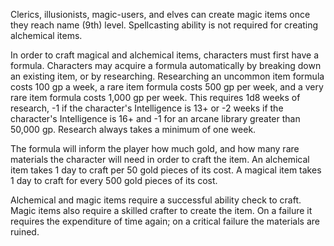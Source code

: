 Clerics, illusionists, magic-users, and elves can create magic items once they reach name (9th) level. Spellcasting ability is not required for creating alchemical items.

In order to craft magical and alchemical items, characters must first have a formula. Characters may acquire a formula automatically by breaking down an existing item, or by researching. Researching an uncommon item formula costs 100 gp a week, a rare item formula costs 500 gp per week, and a very rare item formula costs 1,000 gp per week. This requires 1d8 weeks of research, -1 if the character's Intelligence is 13+ or -2 weeks if the character's Intelligence is 16+ and -1 for an arcane library greater than 50,000 gp. Research always takes a minimum of one week.

The formula will inform the player how much gold, and how many rare materials the character will need in order to craft the item. An alchemical item takes 1 day to craft per 50 gold pieces of its cost. A magical item takes 1 day to craft for every 500 gold pieces of its cost.

Alchemical and magic items require a successful ability check to craft. Magic items also require a skilled crafter to create the item. On a failure it requires the expenditure of time again; on a critical failure the materials are ruined.

